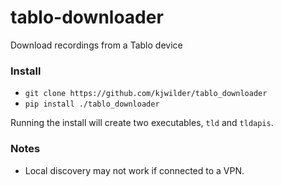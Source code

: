 # tablo-downloader
Download recordings from a Tablo device

### Install
- `git clone https://github.com/kjwilder/tablo_downloader`
- `pip install ./tablo_downloader`

Running the install will create two executables, `tld` and `tldapis`.

### Notes
- Local discovery may not work if connected to a VPN.

